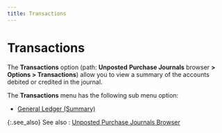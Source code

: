 ```yaml
---
title: Transactions
---
```


# Transactions


The **Transactions** option (path: **Unposted** **Purchase Journals** browser **&gt; Options &gt; Transactions**) allow you to view a summary of the accounts debited or credited in the journal.


The **Transactions** menu has the following sub menu option:

- [General Ledger (Summary)]({{site.acc_baseurl}}/misc/general_ledger_summary_purchase_browser.html)



{:.see_also}
See also
: [Unposted Purchase Journals Browser]({{site.acc_baseurl}}/purchasing/purchase-journals-browser/purchase_journal_browser.html)
